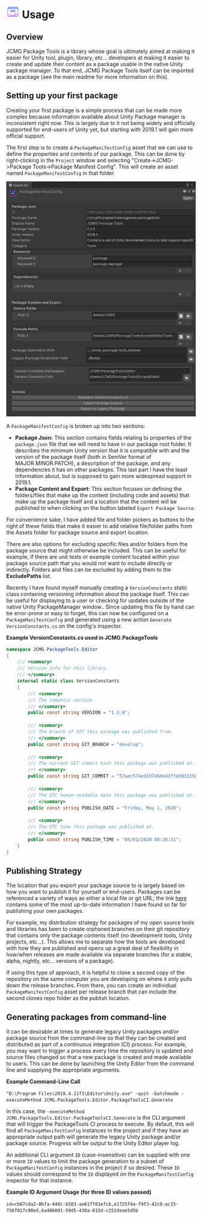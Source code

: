 # <img src="./Documentation/PackageManifestConfigIcon.png" alt="" width="35" height="35"/> Usage

## Overview
JCMG Package Tools is a library whose goal is ultimately aimed at making it easier for Unity tool, plugin, library, etc... developers at making it easier to create and update their content as a package usable in the native Unity package manager. To that end, JCMG Package Tools itself can be imported as a package (see the main readme for more information on this).

## Setting up your first package
Creating your first package is a simple process that can be made more complex because information available about Unity Package manager is inconsistent right now. This is largely due to it not being widely and officially supported for end-users of Unity yet, but starting with 2019.1 will gain more official support.

The first step is to create a `PackageManifestConfig` asset that we can use to define the properties and contents of our package. This can be done by right-clicking in the `Project` window and selecting "Create->JCMG->Package Tools->Package Manifest Config". This will create an asset named `PackageManifestConfig` in that folder.

![Package Manifest Config Inspector](./Documentation/Inspector.png)

A `PackageManifestConfig` is broken up into two sections:
* **Package Json:** This section contains fields relating to properties of the `package.json` file that we will need to have in our package root folder. It describes the minimum Unity version that it is compatible with and the version of the package itself (both in SemVer format of MAJOR.MINOR.PATCH), a description of the package, and any dependencies it has on other packages. This last part I have the least information about, but is supposed to gain more widespread support in 2019.1.
* **Package Content and Export:** This section focuses on defining the folders/files that make up the content (including code and assets) that make up the package itself and a location that the content will be published to when clicking on the button labeled `Export Package Source`. 

For convenience sake, I have added file and folder pickers as buttons to the right of these fields that make it easier to add relative file/folder paths from the Assets folder for package source and export location.

There are also options for excluding specific files and/or folders from the package source that might otherwise be included. This can be useful for example, if there are unit tests or example content located within your package source path that you would not want to include directly or indirectly. Folders and files can be excluded by adding them to the **ExcludePaths** list.

Recently I have found myself manually creating a `VersionConstants` static class containing versioning information about the package itself. This can be useful for displaying to a user or checking for updates outside of the native Unity PackageManager window.. Since updating this file by hand can be error-prone or easy to forget, this can now be configured on a `PackageManifestConfig` and generated using a new action `Generate VersionConstants.cs` on the config's inspector.

**Example VersionConstants.cs used in JCMG.PackageTools**
```csharp
namespace JCMG.PackageTools.Editor
{
	/// <summary>
	/// Version info for this library.
	/// </summary>
	internal static class VersionConstants
	{
		/// <summary>
		/// The semantic version
		/// </summary>
		public const string VERSION = "1.3.0";

		/// <summary>
		/// The branch of GIT this package was published from.
		/// </summary>
		public const string GIT_BRANCH = "develop";

		/// <summary>
		/// The current GIT commit hash this package was published on.
		/// </summary>
		public const string GIT_COMMIT = "57aec574ed19746de42ffa5032358562fb041ebf";

		/// <summary>
		/// The UTC human-readable date this package was published at.
		/// </summary>
		public const string PUBLISH_DATE = "Friday, May 1, 2020";

		/// <summary>
		/// The UTC time this package was published at.
		/// </summary>
		public const string PUBLISH_TIME = "05/01/2020 08:26:31";
	}
}

```

## Publishing Strategy

The location that you export your package source to is largely based on how you want to publish it for yourself or end-users. Packages can be referenced a variety of ways as either a local file or git URL; the link [here](https://forum.unity.com/threads/git-support-on-package-manager.573673/) contains some of the most up-to-date information I have found so far for publishing your own packages.

For example, my distribution strategy for packages of my open source tools and libraries has been to create orphaned branches on their git repository that contains only the package contents itself (no development tools, Unity projects, etc...). This allows me to separate how the tools are developed with how they are published and opens up a great deal of flexibility in how/when releases are made available via separate branches (for a stable, alpha, nightly, etc... versions of a package).

If using this type of approach, it is helpful to clone a second copy of the repository on the same computer you are developing on where it only pulls down the release branches. From there, you can create an individual `PackageManifestConfig` asset per release branch that can include the second clones repo folder as the publish location.

## Generating packages from command-line

It can be desirable at times to generate legacy Unity packages and/or package source from the command-line so that they can be created and distributed as part of a continuous integration (CI) process. For example, you may want to trigger a process every time the repository is updated and source files changed so that a new package is created and made available to users. This can be done by launching the Unity Editor from the command line and supplying the appropriate arguments.

**Example Command-Line Call**

`"D:\Program Files\2019.4.11f1\Editor\Unity.exe" -quit -batchmode -executeMethod JCMG.PackageTools.Editor.PackageToolsCI.Generate`

In this case, the `-executeMethod JCMG.PackageTools.Editor.PackageToolsCI.Generate` is the CLI argument that will trigger the PackageTools CI process to execute. By default, this will find all `PackageManifestConfig` instances in the project and if they have an appropriate output path will generate the legacy Unity package and/or package source. Progress will be output to the Unity Editor player log.

An additional CLI argument `ID` (case-insensitive) can be supplied with one or more `ID` values to limit the package generation to a subset of `PackageManifestConfig` instances in the project if so desired. These `ID` values should correspond to the `ID` displayed on the `PackageManifestConfig` inspector for that instance.

**Example ID Argument Usage (for three ID values passed)**

`id=cb87cda2-0bfa-44dc-b583-ae61ff81efcb,e1725f4a-f9f3-42c0-ac15-756f017c90ed,6a406891-59d5-430a-815d-c252deae5d5b`
